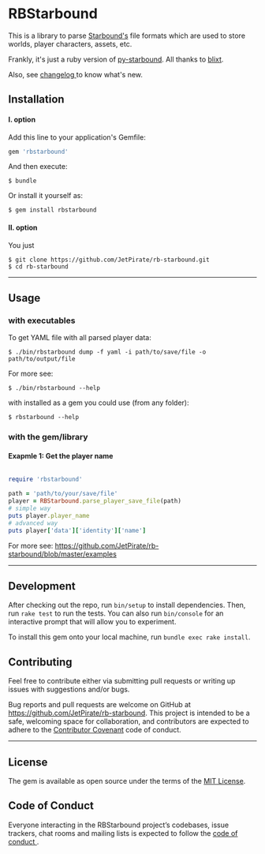 # RBStarbound

This is a library to parse
[Starbound's](https://playstarbound.com/)
file formats which are used to store worlds, player characters, assets, etc.

Frankly, it's just a ruby version of
[py-starbound](https://github.com/blixt/py-starbound).
All thanks to
[blixt](https://github.com/blixt).

Also, see
[changelog
](https://github.com/JetPirate/rb-starbound/blob/master/changelog.yaml)
to know what's new.
## Installation

#### I. option

Add this line to your application's Gemfile:

```ruby
gem 'rbstarbound'
```

And then execute:

    $ bundle

Or install it yourself as:

    $ gem install rbstarbound

#### II. option

You just

    $ git clone https://github.com/JetPirate/rb-starbound.git
    $ cd rb-starbound

--------------------------------------------------------------------------------

## Usage

### with executables

To get YAML file with all parsed player data:

    $ ./bin/rbstarbound dump -f yaml -i path/to/save/file -o path/to/output/file

For more see:

    $ ./bin/rbstarbound --help


with installed as a gem you could use (from any folder):

    $ rbstarbound --help

### with the gem/library

#### Exapmle 1: Get the player name

```ruby

require 'rbstarbound'

path = 'path/to/your/save/file'
player = RBStarbound.parse_player_save_file(path)
# simple way
puts player.player_name
# advanced way
puts player['data']['identity']['name']

```

For more see:
https://github.com/JetPirate/rb-starbound/blob/master/examples

--------------------------------------------------------------------------------

## Development

After checking out the repo, run `bin/setup` to install dependencies. Then, run
`rake test` to run the tests. You can also run `bin/console` for an interactive
prompt that will allow you to experiment.

To install this gem onto your local machine, run `bundle exec rake install`.

## Contributing

Feel free to contribute either via submitting pull requests or writing up
issues with suggestions and/or bugs.

Bug reports and pull requests are welcome on GitHub at
https://github.com/JetPirate/rb-starbound.
This project is intended to be a safe, welcoming space for collaboration, and
contributors are expected to adhere to the
[Contributor Covenant](http://contributor-covenant.org)
code of conduct.

--------------------------------------------------------------------------------

## License

The gem is available as open source under the terms of the
[MIT License](https://opensource.org/licenses/MIT).

## Code of Conduct

Everyone interacting in the RBStarbound project’s codebases, issue trackers,
chat rooms and mailing lists is expected to follow the
[code of conduct
](https://github.com/JetPirate/rb-starbound/blob/master/CODE_OF_CONDUCT.md).
